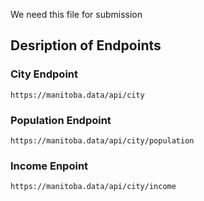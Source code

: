 We need this file for submission




## Desription of Endpoints

### City Endpoint


    https://manitoba.data/api/city


### Population Endpoint


    https://manitoba.data/api/city/population


### Income Enpoint

    https://manitoba.data/api/city/income

